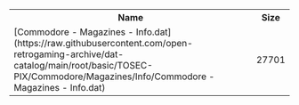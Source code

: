 <table>
<tr><th>Name</th><th>Size</th></tr>
<tr><td>
[Commodore - Magazines - Info.dat](https://raw.githubusercontent.com/open-retrogaming-archive/dat-catalog/main/root/basic/TOSEC-PIX/Commodore/Magazines/Info/Commodore - Magazines - Info.dat)
</td><td>27701</td></tr>
</table>
